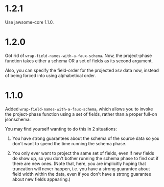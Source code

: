 # 1.2.1

Use jawsome-core 1.1.0.

# 1.2.0

Got rid of `wrap-field-names-with-a-faux-schema`. Now, the
project-phase function takes either a schema OR a set of fields as its
second argument.

Also, you can specify the field-order for the projected xsv data now,
instead of being forced into using alphabetical order.

# 1.1.0

Added `wrap-field-names-with-a-faux-schema`, which allows you to
invoke the project-phase function using a set of fields, rather than a
proper full-on jsonschema.

You may find yourself wanting to do this in 2 situations:

1. You have strong guarantees about the schema of the source data so
   you don't want to spend the time running the schema phase.

2. You only ever want to project the same set of fields, even if new
   fields do show up, so you don't bother running the schema phase to
   find out if there are new ones. (Note that, here, you are
   implicitly hoping that truncation will never happen, i.e. you have
   a strong guarantee about field width within the data, even if you
   don't have a strong guarantee about new fields appearing.)
